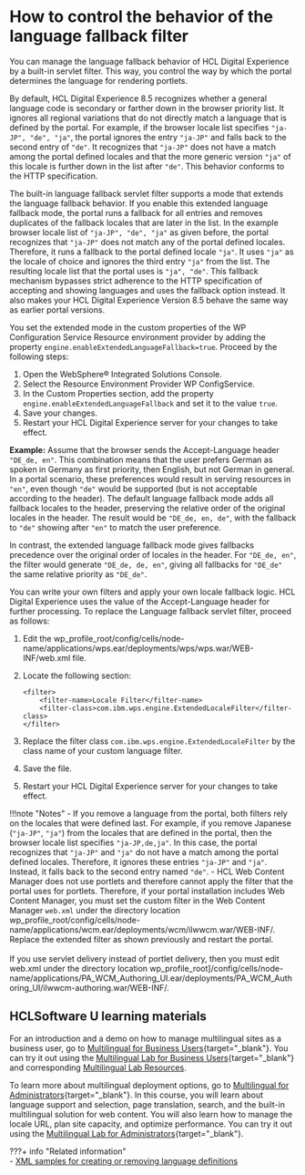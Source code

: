 # How to control the behavior of the language fallback filter

You can manage the language fallback behavior of HCL Digital Experience by a built-in servlet filter. This way, you control the way by which the portal determines the language for rendering portlets.

By default, HCL Digital Experience 8.5 recognizes whether a general language code is secondary or farther down in the browser priority list. It ignores all regional variations that do not directly match a language that is defined by the portal. For example, if the browser locale list specifies `"ja-JP", "de", "ja"`, the portal ignores the entry `"ja-JP"` and falls back to the second entry of `"de"`. It recognizes that `"ja-JP"` does not have a match among the portal defined locales and that the more generic version `"ja"` of this locale is further down in the list after `"de"`. This behavior conforms to the HTTP specification.

The built-in language fallback servlet filter supports a mode that extends the language fallback behavior. If you enable this extended language fallback mode, the portal runs a fallback for all entries and removes duplicates of the fallback locales that are later in the list. In the example browser locale list of `"ja-JP", "de", "ja"` as given before, the portal recognizes that `"ja-JP"` does not match any of the portal defined locales. Therefore, it runs a fallback to the portal defined locale `"ja"`. It uses `"ja"` as the locale of choice and ignores the third entry `"ja"` from the list. The resulting locale list that the portal uses is `"ja", "de"`. This fallback mechanism bypasses strict adherence to the HTTP specification of accepting and showing languages and uses the fallback option instead. It also makes your HCL Digital Experience Version 8.5 behave the same way as earlier portal versions.

You set the extended mode in the custom properties of the WP Configuration Service Resource environment provider by adding the property `engine.enableExtendedLanguageFallback=true`. Proceed by the following steps:

1.  Open the WebSphere® Integrated Solutions Console.
2.  Select the Resource Environment Provider WP ConfigService.
3.  In the Custom Properties section, add the property `engine.enableExtendedLanguageFallback` and set it to the value `true`.
4.  Save your changes.
5.  Restart your HCL Digital Experience server for your changes to take effect.

**Example:** 
Assume that the browser sends the Accept-Language header `"DE_de, en"`. This combination means that the user prefers German as spoken in Germany as first priority, then English, but not German in general. In a portal scenario, these preferences would result in serving resources in `"en"`, even though `"de"` would be supported \(but is not acceptable according to the header\). The default language fallback mode adds all fallback locales to the header, preserving the relative order of the original locales in the header. The result would be `"DE_de, en, de"`, with the fallback to `"de"` showing after `"en"` to match the user preference.

In contrast, the extended language fallback mode gives fallbacks precedence over the original order of locales in the header. For `"DE_de, en"`, the filter would generate `"DE_de, de, en"`, giving all fallbacks for `"DE_de"` the same relative priority as `"DE_de"`.

You can write your own filters and apply your own locale fallback logic. HCL Digital Experience uses the value of the Accept-Language header for further processing. To replace the Language fallback servlet filter, proceed as follows:

1.  Edit the wp_profile_root/config/cells/node-name/applications/wps.ear/deployments/wps/wps.war/WEB-INF/web.xml file.
2.  Locate the following section:

    ```
    <filter>
        <filter-name>Locale Filter</filter-name>
        <filter-class>com.ibm.wps.engine.ExtendedLocaleFilter</filter-class> 
    </filter>
    ```

3.  Replace the filter class `com.ibm.wps.engine.ExtendedLocaleFilter` by the class name of your custom language filter.
4.  Save the file.
5.  Restart your HCL Digital Experience server for your changes to take effect.

!!!note "Notes"
    -   If you remove a language from the portal, both filters rely on the locales that were defined last. For example, if you remove Japanese (`"ja-JP"`, `"ja"`\) from the locales that are defined in the portal, then the browser locale list specifies `"ja-JP,de,ja"`. In this case, the portal recognizes that `"ja-JP"` and `"ja"` do not have a match among the portal defined locales. Therefore, it ignores these entries `"ja-JP"` and `"ja"`. Instead, it falls back to the second entry named `"de"`.
    -   HCL Web Content Manager does not use portlets and therefore cannot apply the filter that the portal uses for portlets. Therefore, if your portal installation includes Web Content Manager, you must set the custom filter in the Web Content Manager `web.xml` under the directory location wp_profile_root/config/cells/node-name/applications/wcm.ear/deployments/wcm/ilwwcm.war/WEB-INF/. Replace the extended filter as shown previously and restart the portal.<br><br>If you use servlet delivery instead of portlet delivery, then you must edit web.xml under the directory location wp_profile_root]/config/cells/node-name/applications/PA_WCM_Authoring_UI.ear/deployments/PA_WCM_Authoring_UI/ilwwcm-authoring.war/WEB-INF/.

## HCLSoftware U learning materials

For an introduction and a demo on how to manage multilingual sites as a business user, go to [Multilingual for Business Users](https://hclsoftwareu.hcltechsw.com/component/axs/?view=sso_config&id=3&forward=https%3A%2F%2Fhclsoftwareu.hcltechsw.com%2Fcourses%2Flesson%2F%3Fid%3D2792){target="_blank"}. You can try it out using the [Multilingual Lab for Business Users](https://hclsoftwareu.hcltechsw.com/images/Lc4sMQCcN5uxXmL13gSlsxClNTU3Mjc3NTc4MTc2/DS_Academy/DX/Business_User/HDX-BU-200_Multilingual_Lab.pdf){target="_blank"} and corresponding [Multilingual Lab Resources](https://hclsoftwareu.hcltechsw.com/images/Lc4sMQCcN5uxXmL13gSlsxClNTU3Mjc3NTc4MTc2/DS_Academy/DX/Business_User/HDX-BU-200_Multilingual_Lab_Resources.zip).

To learn more about multilingual deployment options, go to [Multilingual for Administrators](https://hclsoftwareu.hcltechsw.com/component/axs/?view=sso_config&id=3&forward=https%3A%2F%2Fhclsoftwareu.hcltechsw.com%2Fcourses%2Flesson%2F%3Fid%3D3364){target="_blank"}. In this course, you will learn about language support and selection, page translation, search, and the built-in multilingual solution for web content. You will also learn how to manage the locale URL, plan site capacity, and optimize performance. You can try it out using the [Multilingual Lab for Administrators](https://hclsoftwareu.hcltechsw.com/component/axs/?view=sso_config&id=3&forward=https%3A%2F%2Fhclsoftwareu.hcltechsw.com%2Fcourses%2Flesson%2F%3Fid%3D3364){target="_blank"}.

???+ info "Related information"  
    -   [XML samples for creating or removing language definitions](../../portal_admin_tools/language_support/supporting_new_language/adxmlsmp_lang.md)
